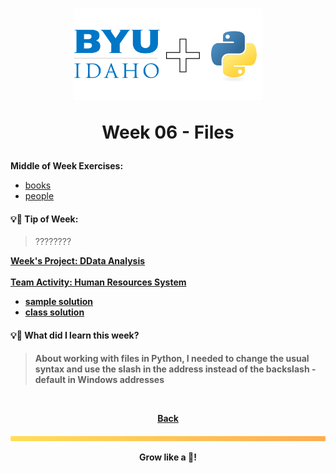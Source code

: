<h1 align="center">
    <img 
        alt="BYU-Idaho"
        title="BYU-Idaho Logo" 
        src="../.github/assets/logo-py.svg" 
        width="60%"
    />

Week 06 - Files
</h1>
<b>Middle of Week Exercises:</b>

- [books](/web-and-computer-programming/cse-110/week-6/books.py)
- [people](/web-and-computer-programming/cse-110/week-6/people.py)

#### 💡📆 Tip of Week:

>????????

<b>

[Week's Project: DData Analysis](/web-and-computer-programming/cse-110/week-6/data_analysis.py) <br><br>
[Team Activity: Human Resources System](/)

- [sample solution](/web-and-computer/cse-110/week-6/team_hr_stretch_sample.py)
- [class solution](/web-and-computer-programming/cse-110/week-6/team_activity.py)


#### 💡🤯 What did I learn this week?

>About working with files in Python, I needed to change the usual syntax and use the slash in the address instead of the backslash - default in Windows addresses

<br>

<div align="center">

<b>[Back](/web-and-computer-programming/cse-110/README.md)</b>

</div>

<img src="./../../../.github/assets/gradient-bar.svg" width="100%" height="8px"/>
<p align="center">Grow like a 🌳!</p>